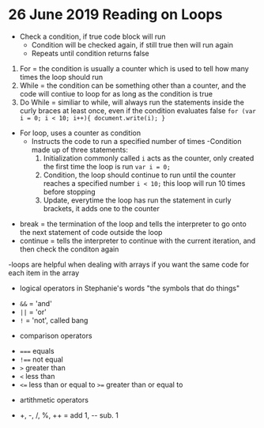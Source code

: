 # 26 June 2019 Reading on Loops

* Check a condition, if true code block will run
  - Condition will be checked again, if still true then will run again
  - Repeats until condition returns false

1. For = the condition is usually a counter which is used to tell how many times the loop should run
2. While = the condition can be something other than a counter, and the code will contiue to loop for as long as the condition is true
3. Do While = similiar to while, will always run the statements inside the curly braces at least once, even if the condition evaluates false 
`for (var i = 0; i < 10; i++){
  document.write(i);
}`

* For loop, uses a counter as condition
  - Instructs the code to run a specified number of times
  -Condition made up of three statements:
    1. Initialization commonly called `i` acts as the counter, only created the first time the loop is run `var i = 0;`
    2. Condition, the loop should continue to run until the counter reaches a specified number `i < 10;` this loop will run 10 times before stopping
    3. Update, everytime the loop has run the statement in curly brackets, it adds one to the counter

- break = the termination of the loop and tells the interpreter to go onto the next statement of code outside the loop
- continue = tells the interpreter to continue with the current iteration, and then check the conditon again

-loops are helpful when dealing with arrays if you want the same code for each item in the array

- logical operators in Stephanie's words "the symbols that do things"
* `&&` = 'and'
* `||` = 'or'
* `!` = 'not', called bang
- comparison operators
* `===` equals
* `!==` not equal
* `>` greater than
* `<` less than
* `<=` less than or equal to
`>=` greater than or equal to
- artithmetic operators
* +, -, /, %, ++ = add 1, -- sub. 1